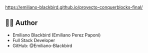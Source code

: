 https://emiliano-blackbird.github.io/proyecto-conquerblocks-final/

## 👨‍💻 Author

 - Emiliano Blackbird (Emiliano Perez Paponi)
 - Full Stack Developer
 - GitHub: @Emiliano-Blackbird
